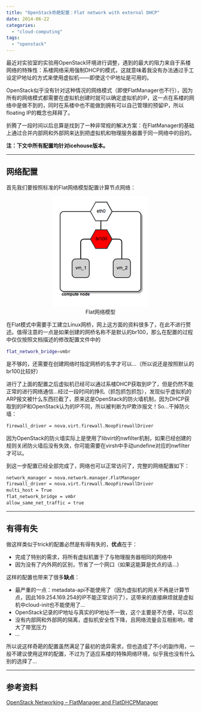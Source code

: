 ```yaml
---
title: "OpenStack奇葩配置：Flat network with external DHCP"
date: 2014-06-22
categories: 
  - "cloud-computing"
tags: 
  - "openstack"
---
```


最近对实验室的实验用OpenStack环境进行调整，遇到的最大的阻力来自于系楼网络的特殊性：系楼网络采用强制DHCP的模式，这就意味着我没有办法通过手工设定IP地址的方式来使用虚拟机——即使这个IP地址是可用的。

OpenStack似乎没有针对这种情况的网络模式（即使FlatManager也不行），因为所有的网络模式都需要在虚拟机创建时就可以确定虚拟机的IP，这一点在系楼的网络中是做不到的，同时在系楼中也不能做到拥有可以自己管理的预留IP，所以floating IP的概念也拜拜了。

折腾了一段时间以后总算是找到了一种非常规的解决方案：在FlatManager的基础上通过合并内部网和外部网来达到把虚拟机和物理服务器置于同一网络中的目的。

**注：下文中所有配置均针对icehouse版本。**

<!--more-->

* * *

## 网络配置

首先我们要按照标准的Flat网络模型配置计算节点网络：

<figure style="text-align: center;">
  <img src="/assets/images/generic-bridge-config-2.png" alt="Flat网络模型" />
  <figcaption>Flat网络模型</figcaption>
</figure>

在Flat模式中需要手工建立Linux网桥，网上这方面的资料很多了，在此不进行赘述。值得注意的一点是如果创建的网桥名称不是默认的br100，那么在配置的过程中仅仅按照文档描述的修改配置文件中的 

```bash
flat_network_bridge=vmbr
```

 是不够的，还需要在创建网络时指定网桥的名字才可以...（所以说还是按照默认的br100比较好）

进行了上面的配置之后虚拟机已经可以通过系楼DHCP获取到IP了，但是仍然不能正常的进行网络通信...经过一段时间的挣扎（抓包抓包抓包），发现似乎虚拟机的ARP报文被什么东西拦截了，原来这是OpenStack的防火墙机制，因为DHCP获取到的IP和OpenStack认为的IP不同，所以被判断为IP欺诈报文！So...干掉防火墙： 

```bash
firewall_driver = nova.virt.firewall.NoopFirewallDriver
```

因为OpenStack的防火墙实际上是使用了libvirt的nwfilter机制，如果已经创建的规则关闭防火墙后没有失效，你可能需要在virsh中手动undefine对应的nwfilter才可以。

到这一步配置已经全部完成了，网络也可以正常访问了，完整的网络配置如下： 

```bash
network_manager = nova.network.manager.FlatManager
firewall_driver = nova.virt.firewall.NoopFirewallDriver
multi_host = True
flat_network_bridge = vmbr
allow_same_net_traffic = true
```

* * *

## 有得有失

做这样类似于trick的配置必然是有得有失的，**优点**在于：

- 完成了特别的需求，将所有虚拟机置于了与物理服务器相同的网络中
- 因为没有了内外网的区别，节省了一个网口（如果这能算是优点的话...）

这样的配置也带来了很多**缺点**：

- 最严重的一点：metadata-api不能使用了（因为虚拟机的网关不再是计算节点，因此169.254.169.254的IP不能正常访问了），这带来的直接麻烦就是虚拟机中cloud-init也不能使用了...
- OpenStack记录的IP地址与真实的IP地址不一致，这个主要是不方便，可以忍
- 没有内部网和外部网的隔离，虚拟机安全性下降，且网络流量会互相影响，增大了带宽压力
- ...

所以说这样奇葩的配置虽然满足了最初的诡异需求，但也造成了不小的副作用，一般不建议使用这样的配置，不过为了适应系楼的特殊网络环境，似乎我也没有什么别的选择了...

* * *

## 参考资料

[OpenStack Networking – FlatManager and FlatDHCPManager](http://www.mirantis.com/blog/openstack-networking-flatmanager-and-flatdhcpmanager/http:// "OpenStack Networking – FlatManager and FlatDHCPManager")
